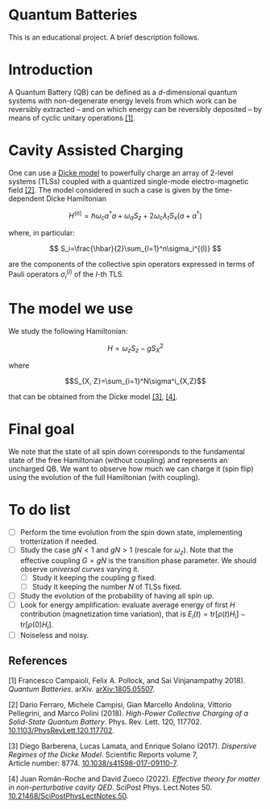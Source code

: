# Quantum Batteries
This is an educational project. A brief description follows. 

# Introduction
A Quantum Battery (QB) can be defined as a $d$-dimensional quantum systems with non-degenerate energy levels from which work can be reversibly extracted – and on which energy can be reversibly deposited – by means of cyclic unitary operations [[1]](#QB).

# Cavity Assisted Charging
One can use a [Dicke model](https://en.wikipedia.org/wiki/Dicke_model) to powerfully charge an array of 2-level systems (TLSs) coupled with a quantized single-mode electro-magnetic field [[2]](#CAC). The model considered in such a case is given by the time-dependent Dicke Hamiltonian

$$
H^{(n)}=\hbar\omega_c a^\dagger a +\omega_aS_z+2\omega_c\lambda_tS_x(a+a^\dagger)
$$

where, in particular:

$$
S_i=\frac{\hbar}{2}\sum_{l=1}^n\sigma_i^{(l)}
$$
 
are the components of the collective spin operators expressed in terms of Pauli operators $\sigma_i^{(l)}$ of the $l$-th TLS.

# The model we use
We study the following Hamiltonian:

$$
H = \omega_z S_z - g S^2_X
$$

where 

$$S_{X, Z}=\sum_{i=1}^N\sigma^i_{X,Z}$$

that can be obtained from the Dicke model [[3]](#DH1), [[4]](#DH2).

# Final goal
We note that the state of all spin down corresponds to the fundamental state of the free Hamiltonian (without coupling) and represents an uncharged QB. We want to observe how much we can charge it (spin flip) using the evolution of the full Hamiltonian (with coupling).

# To do list
- [ ] Perform the time evolution from the spin down state, implementing trotterization if needed.
- [ ] Study the case $gN < 1$ and $gN >1$ (rescale for $\omega_z$). Note that the effective coupling $G=gN$ is the transition phase parameter. We should observe *universal curves* varying it.
  - [ ] Study it keeping the coupling $g$ fixed.
  - [ ] Study it keeping the number $N$ of TLSs fixed. 
- [ ] Study the evolution of the probability of having all spin up.
- [ ] Look for energy amplification: evaluate average energy of first $H$ contribution (magnetization time variation), that is $E_i(t)=\text{tr}[\rho(t)H_i]-\text{tr}[\rho(0)H_i]$.
- [ ] Noiseless and noisy.

## References
<a id="QB">[1]</a> 
Francesco Campaioli, Felix A. Pollock, and Sai Vinjanampathy 2018).
*Quantum Batteries*. arXiv.
[arXiv:1805.05507](https://doi.org/10.48550/arXiv.1805.05507).

<a id="CAC">[2]</a> 
Dario Ferraro, Michele Campisi, Gian Marcello Andolina, Vittorio Pellegrini, and Marco Polini (2018).
*High-Power Collective Charging of a Solid-State Quantum Battery*.
Phys. Rev. Lett. 120, 117702. 
[10.1103/PhysRevLett.120.117702](https://doi.org/10.1103/PhysRevLett.120.117702).


<a id="DH1">[3]</a> 
Diego Barberena, Lucas Lamata, and Enrique Solano (2017).
*Dispersive Regimes of the Dicke Model*.
Scientific Reports volume 7, Article number: 8774.
[10.1038/s41598-017-09110-7](https://doi.org/10.1038/s41598-017-09110-7).


<a id="DH2">[4]</a> 
Juan Román-Roche and David Zueco (2022).
*Effective theory for matter in non-perturbative cavity QED*.
SciPost Phys. Lect.Notes 50.
[10.21468/SciPostPhysLectNotes.50](https://scipost.org/10.21468/SciPostPhysLectNotes.50).


